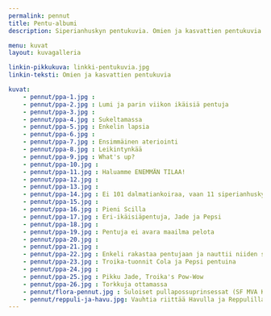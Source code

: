 ```yaml
---
permalink: pennut
title: Pentu-albumi
description: Siperianhuskyn pentukuvia. Omien ja kasvattien pentukuvia.

menu: kuvat
layout: kuvagalleria

linkin-pikkukuva: linkki-pentukuvia.jpg
linkin-teksti: Omien ja kasvattien pentukuvia

kuvat:
    - pennut/ppa-1.jpg : 
    - pennut/ppa-2.jpg : Lumi ja parin viikon ikäisiä pentuja
    - pennut/ppa-3.jpg : 
    - pennut/ppa-4.jpg : Sukeltamassa
    - pennut/ppa-5.jpg : Enkelin lapsia
    - pennut/ppa-6.jpg : 
    - pennut/ppa-7.jpg : Ensimmäinen ateriointi
    - pennut/ppa-8.jpg : Leikintynkää
    - pennut/ppa-9.jpg : What's up?
    - pennut/ppa-10.jpg : 
    - pennut/ppa-11.jpg : Haluamme ENEMMÄN TILAA!
    - pennut/ppa-12.jpg : 
    - pennut/ppa-13.jpg : 
    - pennut/ppa-14.jpg : Ei 101 dalmatiankoiraa, vaan 11 siperianhuskyn pentua (kahdesta eri pentueesta)
    - pennut/ppa-15.jpg : 
    - pennut/ppa-16.jpg : Pieni Scilla
    - pennut/ppa-17.jpg : Eri-ikäisiäpentuja, Jade ja Pepsi
    - pennut/ppa-18.jpg : 
    - pennut/ppa-19.jpg : Pentuja ei avara maailma pelota
    - pennut/ppa-20.jpg : 
    - pennut/ppa-21.jpg : 
    - pennut/ppa-22.jpg : Enkeli rakastaa pentujaan ja nauttii niiden seurasta
    - pennut/ppa-23.jpg : Troika-tuonnit Cola ja Pepsi pentuina
    - pennut/ppa-24.jpg : 
    - pennut/ppa-25.jpg : Pikku Jade, Troika's Pow-Wow
    - pennut/ppa-26.jpg : Torkkuja ottamassa
    - pennut/flora-pennut.jpg : Suloiset pullapossuprinsessat (SF MVA K. Velhon Loitsu x K. Aina Sinun Aurora), K. Tui tui tunturivuokka, Lutunen lumikello ja Soma siperianlilja
    - pennut/reppuli-ja-havu.jpg: Vauhtia riittää Havulla ja Reppulilla (Naava x Vito, 50% TS, 50 % Husky)
---
```

